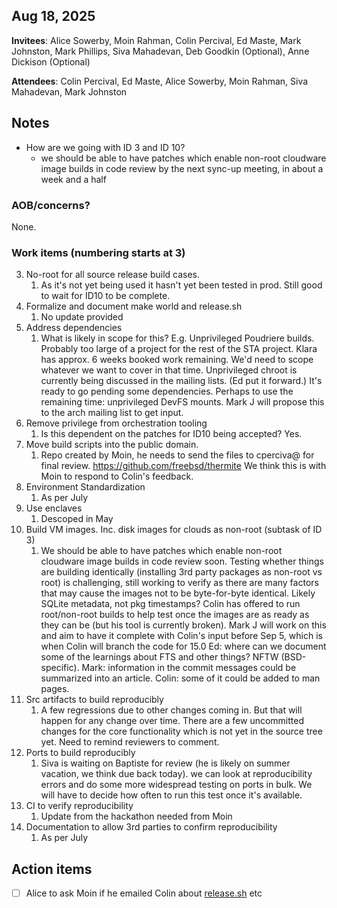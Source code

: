## Aug 18, 2025

**Invitees**: Alice Sowerby, Moin Rahman, Colin Percival, Ed Maste, Mark Johnston, Mark Phillips, Siva Mahadevan, Deb Goodkin (Optional), Anne Dickison (Optional)  

**Attendees**:  Colin Percival, Ed Maste, Alice Sowerby, Moin Rahman,  Siva Mahadevan, Mark Johnston 

## Notes

* How are we going with ID 3 and ID 10?  
  * we should be able to have patches which enable non-root cloudware image builds in code review by the next sync-up meeting, in about a week and a half

### AOB/concerns?

None. 

### Work items (numbering starts at 3)

3. No-root for all source release build cases.  
   1. As it's not yet being used it hasn't yet been tested in prod. Still good to wait for ID10 to be complete.  
4. Formalize and document make world and release.sh  
   1. No update provided    
5. Address dependencies  
   1. What is likely in scope for this? E.g. Unprivileged Poudriere builds. Probably too large of a project for the rest of the STA project. Klara has approx. 6 weeks booked work remaining. We'd need to scope whatever we want to cover in that time. Unprivileged chroot is currently being discussed in the mailing lists. (Ed put it forward.) It's ready to go pending some dependencies. Perhaps to use the remaining time: unprivileged DevFS mounts. Mark J will propose this to the arch mailing list to get input.  
6. Remove privilege from orchestration tooling  
   1. Is this dependent on the patches for ID10 being accepted? Yes.  
7. Move build scripts into the public domain.  
   1. Repo created by Moin, he needs to send the files to cperciva@ for final review. https://github.com/freebsd/thermite We think this is with Moin to respond to Colin's feedback.  
8. Environment Standardization  
   1. As per July  
9. Use enclaves  
   1. Descoped in May  
10. Build VM images. Inc. disk images for clouds as non-root (subtask of ID 3)  
    1. We should be able to have patches which enable non-root cloudware image builds in code review soon. Testing whether things are building identically (installing 3rd party packages as non-root vs root) is challenging, still working to verify as there are many factors that may cause the images not to be byte-for-byte identical. Likely SQLite metadata, not pkg timestamps? Colin has offered to run root/non-root builds to help test once the images are as ready as they can be (but his tool is currently broken). Mark J will work on this and aim to have it complete with Colin's input before Sep 5, which is when Colin will branch the code for 15.0 Ed: where can we document some of the learnings about FTS and other things? NFTW (BSD-specific). Mark: information in the commit messages could be summarized into an article. Colin: some of it could be added to man pages.  
11. Src artifacts to build reproducibly  
    1. A few regressions due to other changes coming in. But that will happen for any change over time. There are a few uncommitted changes for the core functionality which is not yet in the source tree yet. Need to remind reviewers to comment.  
12. Ports to build reproducibly  
    1. Siva is waiting on Baptiste for review (he is likely on summer vacation, we think due back today). we can look at reproducibility errors and do some more widespread testing on ports in bulk. We will have to decide how often to run this test once it's available.  
13. CI to verify reproducibility  
    1. Update from the hackathon needed from Moin  
14. Documentation to allow 3rd parties to confirm reproducibility  
    1. As per July

## Action items

- [ ] Alice to ask Moin if he emailed Colin about [release.sh](http://release.sh) etc
